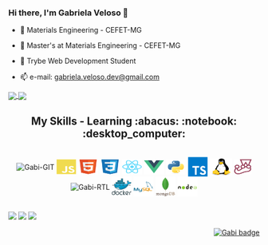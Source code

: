 ### Hi there, I'm Gabriela Veloso 👋

- 🔭 Materials Engineering - CEFET-MG
- 🔭 Master's at Materials Engineering - CEFET-MG 
- 🌱 Trybe Web Development Student
- 📫 e-mail: gabriela.veloso.dev@gmail.com
  
  <div>
 <a href="https://github.com/gabriela-veloso/github-readme-stats">
  <img align="center" width=400 src="https://github-readme-stats.vercel.app/api?username=gabriela-veloso&show_icons=true&theme=tokyonight" />
</a>
<a href="https://github.com/gabriela-veloso/convoychat">
  <img align="center" src="https://github-readme-stats.vercel.app/api/top-langs/?username=gabriela-veloso&layout=compact&langs_count=7&theme=dracula"/>
</a 
  </div>
  <h2 align="center">My Skills - Learning :abacus: :notebook: :desktop_computer:</h2> 
 <div align="center" style="display: inline_block"><br>
    <img align="center" alt="Gabi-GIT" height="35" width="45" src="https://img.icons8.com/color/48/000000/git.png">
  <img align="center" alt="Gabi-Js" height="30" width="40" src="https://raw.githubusercontent.com/devicons/devicon/master/icons/javascript/javascript-plain.svg">
   <img align="center" alt="Gabi-HTML" height="30" width="40" src="https://raw.githubusercontent.com/devicons/devicon/master/icons/html5/html5-original.svg">
  <img align="center" alt="Gabi-CSS" height="30" width="40" src="https://raw.githubusercontent.com/devicons/devicon/master/icons/css3/css3-original.svg">
  <img align="center" alt="Gabi-React" height="30" width="40" src="https://raw.githubusercontent.com/devicons/devicon/master/icons/react/react-original.svg">
   <img align="center" alt="Gabi-Vue" height="30" width="40" src="https://raw.githubusercontent.com/github/explore/80688e429a7d4ef2fca1e82350fe8e3517d3494d/topics/vue/vue.png">
  <img align="center" alt="Gabi-PYTHON" height="30" width="40" src="https://raw.githubusercontent.com/devicons/devicon/master/icons/python/python-original.svg">
  <img align="center" alt="Gabi-TypeScript" height="40" width="40" src="https://github.com/devicons/devicon/blob/master/icons/typescript/typescript-original.svg" />
  <img align="center" alt="Gabi-linux" height="35" width="45" src="https://github.com/devicons/devicon/blob/master/icons/linux/linux-original.svg" alt="linux" width="40" />
  <img align="center" alt="Gabi-Jest" height="30" width="35" src="https://github.com/devicons/devicon/blob/master/icons/jest/jest-plain.svg" />
  <img align="center" alt="Gabi-RTL" height="35" width="40" src="https://avatars.githubusercontent.com/u/49996085?s=200&v=4" />
  <img align="center" alt="Gabi-Docker" height="40" width="40" src="https://github.com/devicons/devicon/blob/master/icons/docker/docker-original-wordmark.svg" />
  <img align="center" alt="Gabi-SQL" height="40" width="40" src="https://github.com/devicons/devicon/blob/master/icons/mysql/mysql-original-wordmark.svg" />
  <img align="center" alt="Gabi-Mongo-DB" height="40" width="40" src="https://github.com/devicons/devicon/blob/master/icons/mongodb/mongodb-original-wordmark.svg" />
  <img align="center" alt="Gabi-NODE" height="40" width="40" src="https://github.com/devicons/devicon/blob/master/icons/nodejs/nodejs-original-wordmark.svg" />

  </div>
  
  ##
   <div align="left">       
    <a href="https://www.instagram.com/gabiquem_fez/" target="_blank"><img src="https://img.shields.io/badge/-Instagram-%23E4405F?style=for-the-badge&logo=instagram&logoColor=white" target="_blank"></a>
  <a href = "mailto:gabriela.veloso.dev@gmail.com"><img src="https://img.shields.io/badge/-Gmail-%23333?style=for-the-badge&logo=gmail&logoColor=white" target="_blank"></a>
  <a href="https://www.linkedin.com/in/gabriela-veloso-1a936156/"><img src="https://img.shields.io/badge/-LinkedIn-%230077B5?style=for-the-badge&logo=linkedin&logoColor=white" target="_blank"></a> 
 
</div> 
  
  <div>
  <p align="right">
    <a href="https://badges.pufler.dev">
      <img src="https://badges.pufler.dev/visits/gabriela-veloso/gabriela-veloso" alt="Gabi badge" />
    </a>
  </p>
</div>
